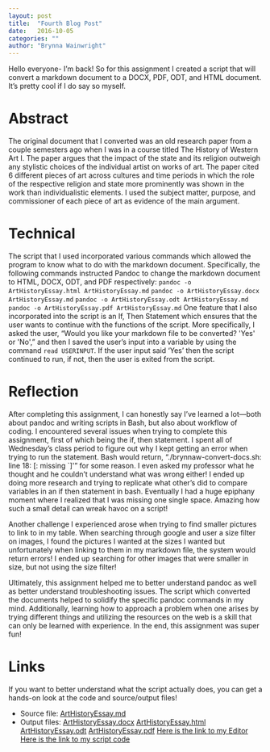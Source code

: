 ```yaml
---
layout: post
title:  "Fourth Blog Post"
date:   2016-10-05 
categories: ""
author: "Brynna Wainwright"
---
```


Hello everyone- I’m back! So for this assignment I created a script that will convert a markdown document to a DOCX, PDF, ODT, and HTML document. It’s pretty cool if I do say so myself. 

# Abstract
The original document that I converted was an old research paper from a couple semesters ago when I was in a course titled The History of Western Art I. The paper argues that the impact of the state and its religion outweigh any stylistic choices of the individual artist on works of art. The paper cited 6 different pieces of art across cultures and time periods in which the role of the respective religion and state more prominently was shown in the work than individualistic elements. I used the subject matter, purpose, and commissioner of each piece of art as evidence of the main argument.

# Technical
The script that I used incorporated various commands which allowed the program to know what to do with the markdown document. Specifically, the following commands instructed Pandoc to change the markdown document to HTML, DOCX, ODT, and PDF respectively:
`pandoc -o ArtHistoryEssay.html ArtHistoryEssay.md`
`pandoc -o ArtHistoryEssay.docx ArtHistoryEssay.md`
`pandoc -o ArtHistoryEssay.odt ArtHistoryEssay.md`
`pandoc -o ArtHistoryEssay.pdf ArtHistoryEssay.md`
One feature that I also incorporated into the script is an If, Then Statement which ensures that the user wants to continue with the functions of the script. More specifically, I asked the user, “Would you like your markdown file to be converted? 'Yes' or 'No',” and then I saved the user’s input into a variable by using the command `read USERINPUT`. If the user input said ‘Yes’ then the script continued to run, if not, then the user is exited from the script.

# Reflection
After completing this assignment, I can honestly say I’ve learned a lot—both about pandoc and writing scripts in Bash, but also about workflow of coding. I encountered several issues when trying to complete this assignment, first of which being the if, then statement. I spent all of Wednesday’s class period to figure out why I kept getting an error when trying to run the statement. Bash would return, “./brynnaw-convert-docs.sh: line 18: [: missing `]'” for some reason. I even asked my professor what he thought and he couldn’t understand what was wrong either! I ended up doing more research and trying to replicate what other’s did to compare variables in an if then statement in bash. Eventually I had a huge epiphany moment where I realized that I was missing one single space. Amazing how such a small detail can wreak havoc on a script!

Another challenge I experienced arose when trying to find smaller pictures to link to in my table. When searching through google and user a size filter on images, I found the pictures I wanted at the sizes I wanted but unfortunately when linking to them in my markdown file, the system would return errors! I ended up searching for other images that were smaller in size, but not using the size filter!

Ultimately, this assignment helped me to better understand pandoc as well as better understand troubleshooting issues. The script which converted the documents helped to solidify the specific pandoc commands in my mind. Additionally, learning how to approach a problem when one arises by trying different things and utilizing the resources on the web is a skill that can only be learned with experience. In the end, this assignment was super fun!

# Links
If you want to better understand what the script actually does, you can get a hands-on look at the code and source/output files!

* Source file:
[ArtHistoryEssay.md](https://github.com/inls161/assignment-3-brynnaw/blob/master/ArtHistoryEssay.md)
* Output files:
[ArtHistoryEssay.docx](https://github.com/inls161/assignment-3-brynnaw/blob/master/ArtHistoryEssay.docx)
[ArtHistoryEssay.html](https://github.com/inls161/assignment-3-brynnaw/blob/master/ArtHistoryEssay.html)
[ArtHistoryEssay.odt](https://github.com/inls161/assignment-3-brynnaw/blob/master/ArtHistoryEssay.odt)
[ArtHistoryEssay.pdf](https://github.com/inls161/assignment-3-brynnaw/blob/master/ArtHistoryEssay.pdf)
[Here is the link to my Editor](https://ide.c9.io/brynnaw/assignment3)
[Here is the link to my script code](https://github.com/inls161/assignment-3-brynnaw/blob/master/brynnaw-convert-docs.sh)

